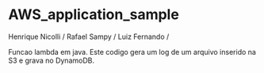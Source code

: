 # AWS_application_sample

Henrique Nicolli /
Rafael Sampy /
Luiz Fernando /


Funcao lambda em java.
Este codigo gera um log de um arquivo inserido na S3 e grava no DynamoDB.
